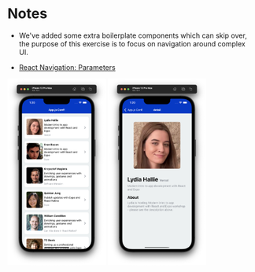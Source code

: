 # Notes

- We've added some extra boilerplate components which can skip over, the purpose of this exercise is to focus on navigation around complex UI.

- [React Navigation: Parameters](https://reactnavigation.org/docs/params)

<img src="./.readme/demo.png" width="200"/>
<img src="./.readme/demo-2.png" width="200"/>
